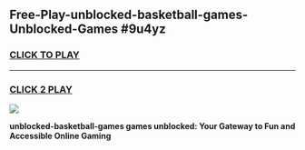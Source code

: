 
## Free-Play-unblocked-basketball-games-Unblocked-Games #9u4yz
<h3>
<a href="https://news.freeplayer.one?title=unblocked-basketball-games&ref=8M">CLICK TO PLAY</a></h3>
<hr>

<h3>
<a href="https://news.freeplayer.one?title=unblocked-basketball-games&ref=8M">CLICK 2 PLAY</a>
  
</h3>

<a href="https://news.freeplayer.one?title=unblocked-basketball-games&ref=8M"><img src="https://clearcache.store/games.png"></a>


**unblocked-basketball-games games unblocked: Your Gateway to Fun and Accessible Online Gaming**

